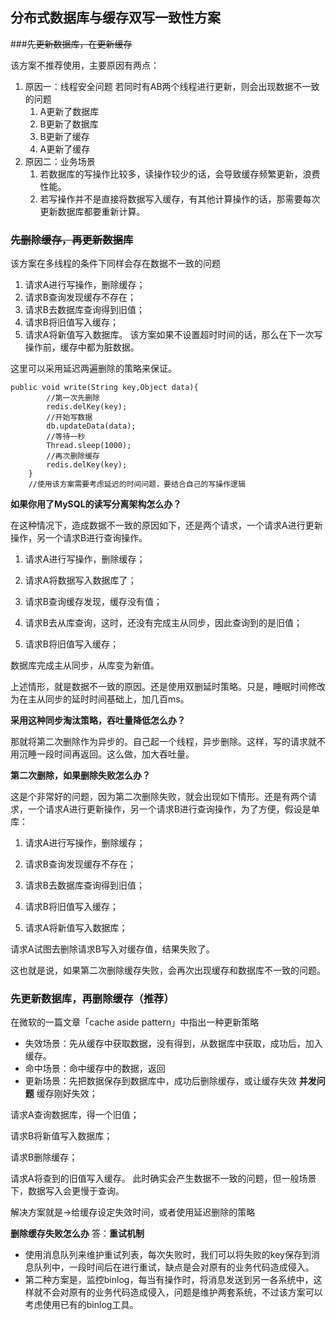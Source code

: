 
## 分布式数据库与缓存双写一致性方案

###~~先更新数据库，在更新缓存~~

该方案不推荐使用，主要原因有两点：
1. 原因一：线程安全问题
若同时有AB两个线程进行更新，则会出现数据不一致的问题
    1. A更新了数据库
    2. B更新了数据库
    3. B更新了缓存
    4. A更新了缓存
2. 原因二：业务场景
    1. 若数据库的写操作比较多，读操作较少的话，会导致缓存频繁更新，浪费性能。
    2. 若写操作并不是直接将数据写入缓存，有其他计算操作的话，那需要每次更新数据库都要重新计算。

### ~~先删除缓存，再更新数据库~~
该方案在多线程的条件下同样会存在数据不一致的问题
1. 请求A进行写操作，删除缓存；
2. 请求B查询发现缓存不存在；
3. 请求B去数据库查询得到旧值；
4. 请求B将旧值写入缓存；
5. 请求A将新值写入数据库。
该方案如果不设置超时时间的话，那么在下一次写操作前，缓存中都为脏数据。

这里可以采用延迟两遍删除的策略来保证。
```jshelllanguage
public void write(String key,Object data){
        //第一次先删除
        redis.delKey(key);
        //开始写数据
        db.updateData(data);
        //等待一秒
        Thread.sleep(1000);
        //再次删除缓存
        redis.delKey(key);
    }
    //使用该方案需要考虑延迟的时间问题，要结合自己的写操作逻辑
```
**如果你用了MySQL的读写分离架构怎么办？**

在这种情况下，造成数据不一致的原因如下，还是两个请求，一个请求A进行更新操作，另一个请求B进行查询操作。

1. 请求A进行写操作，删除缓存；

2. 请求A将数据写入数据库了；

3. 请求B查询缓存发现，缓存没有值；

4. 请求B去从库查询，这时，还没有完成主从同步，因此查询到的是旧值；

5. 请求B将旧值写入缓存；

数据库完成主从同步，从库变为新值。

上述情形，就是数据不一致的原因。还是使用双删延时策略。只是，睡眠时间修改为在主从同步的延时时间基础上，加几百ms。

**采用这种同步淘汰策略，吞吐量降低怎么办？**

那就将第二次删除作为异步的。自己起一个线程，异步删除。这样，写的请求就不用沉睡一段时间再返回。这么做，加大吞吐量。

**第二次删除，如果删除失败怎么办？**

这是个非常好的问题，因为第二次删除失败，就会出现如下情形。还是有两个请求，一个请求A进行更新操作，另一个请求B进行查询操作，为了方便，假设是单库：

1. 请求A进行写操作，删除缓存；

2. 请求B查询发现缓存不存在；

3. 请求B去数据库查询得到旧值；

4. 请求B将旧值写入缓存；

5. 请求A将新值写入数据库；

请求A试图去删除请求B写入对缓存值，结果失败了。

这也就是说，如果第二次删除缓存失败，会再次出现缓存和数据库不一致的问题。

### 先更新数据库，再删除缓存（推荐）

在微软的一篇文章「cache aside pattern」中指出一种更新策略

- 失效场景：先从缓存中获取数据，没有得到，从数据库中获取，成功后，加入缓存。
- 命中场景：命中缓存中的数据，返回
- 更新场景：先把数据保存到数据库中，成功后删除缓存，或让缓存失效
**并发问题**
缓存刚好失效；

请求A查询数据库，得一个旧值；

请求B将新值写入数据库；

请求B删除缓存；

请求A将查到的旧值写入缓存。
此时确实会产生数据不一致的问题，但一般场景下，数据写入会更慢于查询。

解决方案就是->给缓存设定失效时间，或者使用延迟删除的策略

**删除缓存失败怎么办**
答：**重试机制**

- 使用消息队列来维护重试列表，每次失败时，我们可以将失败的key保存到消息队列中，一段时间后在进行重试，缺点是会对原有的业务代码造成侵入。
- 第二种方案是，监控binlog，每当有操作时，将消息发送到另一各系统中，这样就不会对原有的业务代码造成侵入，问题是维护两套系统，不过该方案可以考虑使用已有的binlog工具。